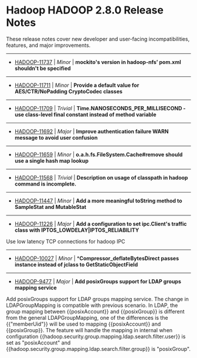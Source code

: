 # Hadoop HADOOP 2.8.0 Release Notes

These release notes cover new developer and user-facing incompatibilities, features, and major improvements.

---

* [HADOOP-11737](https://issues.apache.org/jira/browse/HADOOP-11737) | *Minor* | **mockito's version in hadoop-nfs’ pom.xml shouldn't be specified**
---

* [HADOOP-11711](https://issues.apache.org/jira/browse/HADOOP-11711) | *Minor* | **Provide a default value for AES/CTR/NoPadding CryptoCodec classes**
---

* [HADOOP-11709](https://issues.apache.org/jira/browse/HADOOP-11709) | *Trivial* | **Time.NANOSECONDS\_PER\_MILLISECOND - use class-level final constant instead of method variable**
---

* [HADOOP-11692](https://issues.apache.org/jira/browse/HADOOP-11692) | *Major* | **Improve authentication failure WARN message to avoid user confusion**
---

* [HADOOP-11659](https://issues.apache.org/jira/browse/HADOOP-11659) | *Minor* | **o.a.h.fs.FileSystem.Cache#remove should use a single hash map lookup**
---

* [HADOOP-11568](https://issues.apache.org/jira/browse/HADOOP-11568) | *Trivial* | **Description on usage of classpath in hadoop command is incomplete.**
---

* [HADOOP-11447](https://issues.apache.org/jira/browse/HADOOP-11447) | *Minor* | **Add a more meaningful toString method to SampleStat and MutableStat**
---

* [HADOOP-11226](https://issues.apache.org/jira/browse/HADOOP-11226) | *Major* | **Add a configuration to set ipc.Client's traffic class with IPTOS\_LOWDELAY\|IPTOS\_RELIABILITY**

Use low latency TCP connections for hadoop IPC

---

* [HADOOP-10027](https://issues.apache.org/jira/browse/HADOOP-10027) | *Minor* | ***Compressor\_deflateBytesDirect passes instance instead of jclass to GetStaticObjectField**
---

* [HADOOP-9477](https://issues.apache.org/jira/browse/HADOOP-9477) | *Major* | **Add posixGroups support for LDAP groups mapping service**

Add posixGroups support for LDAP groups mapping service. The change in LDAPGroupMapping is compatible with previous scenario. In LDAP, the group mapping between {{posixAccount}} and {{posixGroup}} is different from the general LDAPGroupMapping, one of the differences is the {{"memberUid"}} will be used to mapping {{posixAccount}} and {{posixGroup}}. The feature will handle the mapping in internal when configuration {{hadoop.security.group.mapping.ldap.search.filter.user}} is set as "posixAccount" and {{hadoop.security.group.mapping.ldap.search.filter.group}} is "posixGroup".



